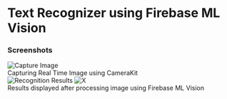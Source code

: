# Text Recognizer using Firebase ML Vision

### Screenshots
![Capture Image](https://imgur.com/IOpklv7.jpg "Capturing Real Time Image using CameraKit") <br> Capturing Real Time Image using CameraKit<br>
![Recognition Results](https://imgur.com/2NZk85G.jpg "Results displayed after processing image using Firebase ML Vision")
![X](https://imgur.com/W4HenUQ.jpg)<br>
Results displayed after processing image using Firebase ML Vision<br>

